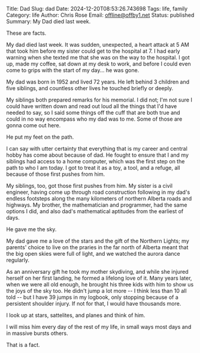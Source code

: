 Title: Dad
Slug: dad
Date: 2024-12-20T08:53:26.743698
Tags: life, family
Category: life
Author: Chris Rose
Email: offline@offby1.net
Status: published
Summary: My Dad died last week.

These are facts.

My dad died last week. It was sudden, unexpected, a heart attack at 5 AM that took him before my sister could get to the hospital at 7. I had early warning when she texted me that she was on the way to the hospital. I got up, made my coffee, sat down at my desk to work, and before I could even come to grips with the start of my day... he was gone.

My dad was born in 1952 and lived 72 years. He left behind 3 children and five siblings, and countless other lives he touched briefly or deeply.

My siblings both prepared remarks for his memorial. I did not; I'm not sure I could have written down and read out loud all the things that I'd have needed to say, so I said some things off the cuff that are both true and could in no way encompass who my dad was to me. Some of those are gonna come out here.

He put my feet on the path.

I can say with utter certainty that everything that is my career and central hobby has come about because of dad. He fought to ensure that I and my siblings had access to a home computer, which was the first step on the path to who I am today. I got to treat it as a toy, a tool, and a refuge, all because of those first pushes from him. 

My siblings, too, got those first pushes from him. My sister is a civil engineer, having come up through road construction following in my dad's endless footsteps along the many kilometers of northern Alberta roads and highways. My brother, the mathematician and programmer, had the same options I did, and also dad's mathematical aptitudes from the earliest of days.

He gave me the sky.

My dad gave me a love of the stars and the gift of the Northern Lights; my parents' choice to live on the praries in the far north of Alberta meant that the big open skies were full of light, and we watched the aurora dance regularly. 

As an anniversary gift he took my mother skydiving, and while she injured herself on her first landing, he formed a lifelong love of it. Many years later, when we were all old enough, he brought his three kids with him to show us the joys of the sky too. He didn't jump a lot more -- I think less than 10 all told -- but I have 39 jumps in my logbook, only stopping because of a persistent shoulder injury. If not for that, I would have thousands more.

I look up at stars, sattelites, and planes and think of him.

I will miss him every day of the rest of my life, in small ways most days and in massive bursts others. 

That is a fact.
